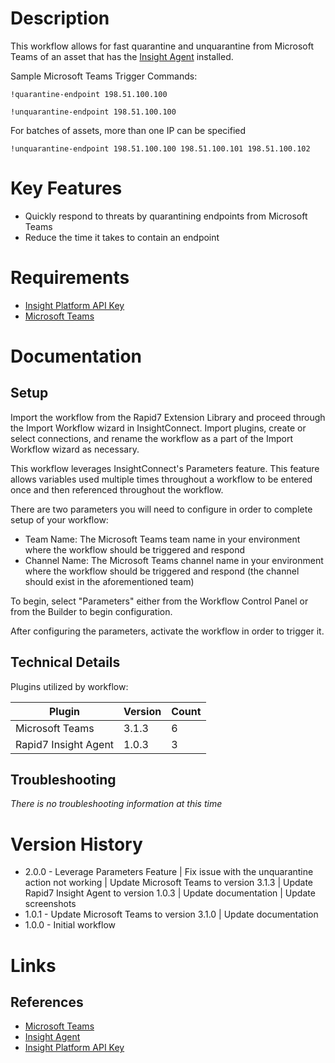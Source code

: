 # Description

This workflow allows for fast quarantine and unquarantine from Microsoft Teams of an asset that has the [Insight Agent](https://docs.rapid7.com/insight-agent/) installed. 

Sample Microsoft Teams Trigger Commands:

`!quarantine-endpoint 198.51.100.100`

`!unquarantine-endpoint 198.51.100.100`

For batches of assets, more than one IP can be specified

`!unquarantine-endpoint 198.51.100.100 198.51.100.101 198.51.100.102`

# Key Features

* Quickly respond to threats by quarantining endpoints from Microsoft Teams
* Reduce the time it takes to contain an endpoint

# Requirements

* [Insight Platform API Key](https://docs.rapid7.com/insight/managing-platform-api-keys/)
* [Microsoft Teams](https://docs.rapid7.com/insightconnect/microsoft-teams/)

# Documentation

## Setup

Import the workflow from the Rapid7 Extension Library and proceed through the Import Workflow wizard in InsightConnect. Import plugins, create or select connections, and rename the workflow as a part of the Import Workflow wizard as necessary.

This workflow leverages InsightConnect's Parameters feature. This feature allows variables used multiple times throughout a workflow to be entered once and then referenced throughout the workflow.

There are two parameters you will need to configure in order to complete setup of your workflow:

* Team Name: The Microsoft Teams team name in your environment where the workflow should be triggered and respond
* Channel Name: The Microsoft Teams channel name in your environment where the workflow should be triggered and respond (the channel should exist in the aforementioned team)

To begin, select "Parameters" either from the Workflow Control Panel or from the Builder to begin configuration.

After configuring the parameters, activate the workflow in order to trigger it.

## Technical Details

Plugins utilized by workflow:

|Plugin|Version|Count|
|----|----|--------|
|Microsoft Teams|3.1.3|6|
|Rapid7 Insight Agent|1.0.3|3|

## Troubleshooting

_There is no troubleshooting information at this time_

# Version History

* 2.0.0 - Leverage Parameters Feature | Fix issue with the unquarantine action not working | Update Microsoft Teams to version 3.1.3 | Update Rapid7 Insight Agent to version 1.0.3 | Update documentation | Update screenshots
* 1.0.1 - Update Microsoft Teams to version 3.1.0 | Update documentation
* 1.0.0 - Initial workflow

# Links

## References

* [Microsoft Teams](https://docs.rapid7.com/insightconnect/microsoft-teams/)
* [Insight Agent](https://docs.rapid7.com/insight-agent/)
* [Insight Platform API Key](https://docs.rapid7.com/insight/managing-platform-api-keys/)
